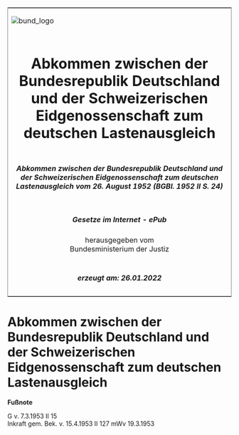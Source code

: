 <span id="DECKBLATT.html"></span>

<table border="0" frame="border" width="100%">

<tr valign="top">

<td align="left">

![bund\_logo](BfJ_2021_Web_de_de.gif)

</td>

<td align="right">

 

</td>

</tr>

<tr align="center" valign="middle">

<td colspan="2">

# Abkommen zwischen der Bundesrepublik Deutschland und der Schweizerischen Eidgenossenschaft zum deutschen Lastenausgleich

</td>

</tr>

<tr align="center" valign="middle">

<td colspan="2">

##### Abkommen zwischen der Bundesrepublik Deutschland und der Schweizerischen Eidgenossenschaft zum deutschen Lastenausgleich vom 26. August 1952 (BGBl. 1952 II S. 24)

</td>

</tr>

<tr align="center" valign="middle">

<td colspan="2">

  
  

##### Gesetze im Internet - ePub  
  
herausgegeben vom  
Bundesministerium der Justiz

</td>

</tr>

<tr align="center" valign="bottom">

<td colspan="2">

  
  

##### erzeugt am: 26.01.2022

</td>

</tr>

</table>

<span id="BJNR200240953.html"></span>

# Abkommen zwischen der Bundesrepublik Deutschland und der Schweizerischen Eidgenossenschaft zum deutschen Lastenausgleich

<div>

  
**Fußnote**

<div class="jnhtml">

<div>

<div class="jurAbsatz">

G v. 7.3.1953 II 15  
Inkraft gem. Bek. v. 15.4.1953 II 127 mWv 19.3.1953

</div>

</div>

</div>

</div>
